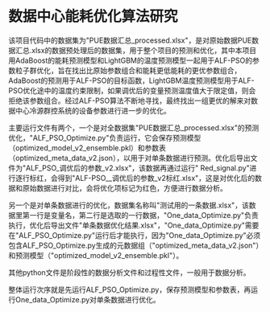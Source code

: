 # 数据中心能耗优化算法研究

​        该项目代码中的数据集为"PUE数据汇总_processed.xlsx"，是对原始数据PUE数据汇总.xlsx的数据预处理后的数据集，用于整个项目的预测和优化，其中本项目用AdaBoost的能耗预测模型和LightGBM的温度预测模型一起用于ALF-PSO的参数粒子群优化，旨在找出比原始参数组合和能耗更低能耗的更优参数组合，AdaBoost的预测用于ALF-PSO的目标函数，LightGBM温度预测模型用于ALF-PSO优化途中的温度约束限制，如果调优后的变量预测温度值大于限定值，则会拒绝该参数组合。经过ALF-PSO算法不断地寻找，最终找出一组更优的解来对数据中心冷源群控系统的设备参数进行进一步的优化。

​        主要运行文件有两个，一个是对全数据集"PUE数据汇总_processed.xlsx"的预测优化，"ALF_PSO_Optimize.py"负责运行，它会保存预测模型（optimized_model_v2_ensemble.pkl）和参数表（optimized_meta_data_v2.json），以用于对单条数据进行预测。优化后导出文件为"ALF_PSO_调优后的参数_v2.xlsx"，该数据再通过运行" Red_signal.py"进行逐行标红，会得到"ALF-PSO__调优后的参数_v2标红.xlsx"，这是对优化后的数据和原始数据进行对比，会将优化项标记为红色，方便进行数据分析。

​		另一个是对单条数据进行的优化，数据集名称叫"测试用的一条数据.xlsx"，该数据里第一行是变量名，第二行是选取的一行数据，"One_data_Optimize.py"负责执行，优化后导出文件"单条数据优化结果.xlsx"，"One_data_Optimize.py"需要在"ALF_PSO_Optimize.py"运行后才能执行，因为"One_data_Optimize.py"必须包含ALF_PSO_Optimize.py生成的元数据组（"optimized_meta_data_v2.json"）和预测模型（"optimized_model_v2_ensemble.pkl"）。

​       其他python文件是阶段性的数据分析文件和过程性文件，一般用于数据分析。

​		整体运行次序就是先运行ALF_PSO_Optimize.py，保存预测模型和参数表，再运行One_data_Optimize.py对单条数据进行优化。
